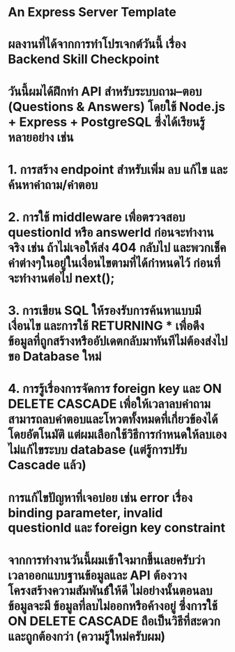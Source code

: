 # An Express Server Template

# ผลงานที่ได้จากการทำโปรเจกต์วันนี้ เรื่อง Backend Skill Checkpoint
# วันนี้ผมได้ฝึกทำ API สำหรับระบบถาม–ตอบ (Questions & Answers) โดยใช้ Node.js + Express + PostgreSQL ซึ่งได้เรียนรู้หลายอย่าง เช่น
# 1. การสร้าง endpoint สำหรับเพิ่ม ลบ แก้ไข และค้นหาคำถาม/คำตอบ
# 2. การใช้ middleware เพื่อตรวจสอบ questionId หรือ answerId ก่อนจะทำงานจริง เช่น ถ้าไม่เจอให้ส่ง 404 กลับไป และพวกเช็คคำต่างๆในอยู่ในเงื่อนไขตามที่ได้กำหนดไว้ ก่อนที่จะทำงานต่อไป next();
# 3. การเขียน SQL ให้รองรับการค้นหาแบบมีเงื่อนไข และการใช้ RETURNING * เพื่อดึงข้อมูลที่ถูกสร้างหรืออัปเดตกลับมาทันทีไม่ต้องส่งไปขอ Database ใหม่
# 4. การรู้เรื่องการจัดการ foreign key และ ON DELETE CASCADE เพื่อให้เวลาลบคำถาม สามารถลบคำตอบและโหวตทั้งหมดที่เกี่ยวข้องได้โดยอัตโนมัติ แต่ผมเลือกใช้วิธีการกำหนดให้ลบเองไม่แก้ไขระบบ database (แต่รู้การปรับ Cascade แล้ว)
# การแก้ไขปัญหาที่เจอบ่อย เช่น error เรื่อง binding parameter, invalid questionId และ foreign key constraint

# จากการทำงานวันนี้ผมเข้าใจมากขึ้นเลยครับว่า เวลาออกแบบฐานข้อมูลและ API ต้องวางโครงสร้างความสัมพันธ์ให้ดี ไม่อย่างนั้นตอนลบข้อมูลจะมี ข้อมูลที่ลบไม่ออกหรือค้างอยู่ ซึ่งการใช้ ON DELETE CASCADE ถือเป็นวิธีที่สะดวกและถูกต้องกว่า (ความรู้ใหม่ครับผม)